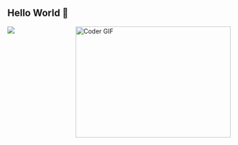 ## Hello World :wave:

<!--
- 🔭 I’m currently working on ...
- 🌱 I’m currently learning ...
- 👯 I’m looking to collaborate on ...
- 🤔 I’m looking for help with ...
- 💬 Ask me about ...
- 📫 How to reach me: ...
- 😄 Pronouns: ...
- ⚡ Fun fact: ...

![Rudra's github stats](https://github-readme-stats.vercel.app/api?username=rudrabarad&count_private=true&prs_private=true&show_icons=true)
&count_private=true
&theme=graywhite
&hide=contribs,prs
&show_icons=true

-->

![](https://komarev.com/ghpvc/?username=rudrabarad&color=red&style=flat)
<img align="right" alt="Coder GIF" height=250 width=350 src="https://thumbs.gfycat.com/EvilNextDevilfish-small.gif" />




